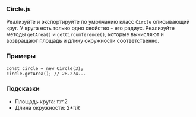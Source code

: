 ### Circle.js

Реализуйте и экспортируйте по умолчанию класс `Circle` описывающий круг.
У круга есть только одно свойство - его радиус.
Реализуйте методы `getArea()` и `getCircumference()`, которые вычисляют и возвращают площадь и длину окружности соответственно.

### Примеры

```
const circle = new Circle(3);
circle.getArea(); // 28.274...
```

### Подсказки

- Площадь круга: πr^2
- Длина окружности: 2\*πR
